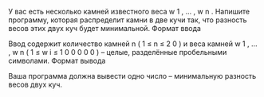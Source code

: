 У вас есть несколько камней известного веса 
w
1
,
…
,
w
n
. Напишите программу, которая распределит камни в две кучи так, что разность весов этих двух куч будет минимальной.
Формат ввода

Ввод содержит количество камней 
n
 (
1
≤
n
≤
2
0
) и веса камней 
w
1
,
…
,
w
n
 (
1
≤
w
i
≤
1
0
0
0
0
0
) – целые, разделённые пробельными символами.
Формат вывода

Ваша программа должна вывести одно число – минимальную разность весов двух куч.